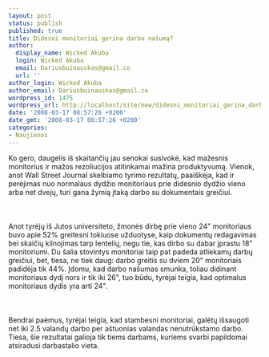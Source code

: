 ```yaml
---
layout: post
status: publish
published: true
title: Didesni monitoriai gerina darbo našumą?
author:
  display_name: Wicked Akuba
  login: Wicked Akuba
  email: Dariusbuinauskas@gmail.co
  url: ''
author_login: Wicked Akuba
author_email: Dariusbuinauskas@gmail.co
wordpress_id: 1475
wordpress_url: http://localhost/site/new/didesni_monitoriai_gerina_darbo_nasuma_/
date: '2008-03-17 08:57:26 +0200'
date_gmt: '2008-03-17 08:57:26 +0200'
categories:
- Naujienos
---
```

<p>Ko gero, daugelis iš skaitančių jau senokai susivokė, kad mažesnis monitorius ir mažos rezoliucijos atitinkamai mažina produktyvumą. Vienok, anot Wall Street Journal skelbiamo tyrimo rezultatų, paaiškėja, kad ir perėjimas nuo normalaus dydžio monitoriaus prie didesnio dydžio vieno arba net dvejų, turi gana žymią įtaką darbo su dokumentais greičiui.<br />
<br><br />
<br>Anot tyrėjų iš Jutos universiteto, žmonės dirbę prie vieno 24&quot; monitoriaus buvo apie 52% greitesni tokiuose užduotyse, kaip dokumentų redagavimas bei skaičių kilnojimas tarp lentelių, negu tie, kas dirbo su dabar įprastu 18&quot; monitoriumi. Du šalia stovintys monitoriai taip pat padeda atliekamų darbų greičiui, bet, tiesa, ne tiek daug: darbo greitis su dviem 20&quot; monitoriais padidėja tik 44%. Įdomu, kad darbo našumas smunka, toliau didinant monitoriaus dydį nors ir tik iki 26&quot;, tuo būdu, tyrėjai teigia, kad optimalus monitoriaus dydis yra arti 24&quot;.<br />
<br><br />
<br>Bendrai paėmus, tyrėjai teigia, kad stambesni monitoriai, galėtų išsaugoti net iki 2.5 valandų darbo per aštuonias valandas nenutrūkstamo darbo. Tiesa, šie rezultatai galioja tik tiems darbams, kuriems svarbi papildomai atsiradusi darbastalio vieta.<br />
<br></p>
